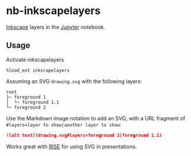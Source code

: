# nb-inkscapelayers

[Inkscape](https://inkscape.org) layers in the [Jupyter](http://jupyter.org)
notebook.

## Usage
Activate inkscapelayers

```
%load_ext inkscapelayers
```

Assuming an SVG `drawing.svg` with the following layers:

```
root
├─ foreground 1
│  └─ foreground 1.1
└─ foreground 2
```

Use the Markdown image notation to add an SVG, with a URL fragment of
`#layers=layer to show|another layer to show`:

```markdown
![alt text](drawing.svg#layers=foreground 2|foreground 1.1)
```

Works great with [RISE](https://github.com/damianavila/RISE) for using SVG
in presentations.
